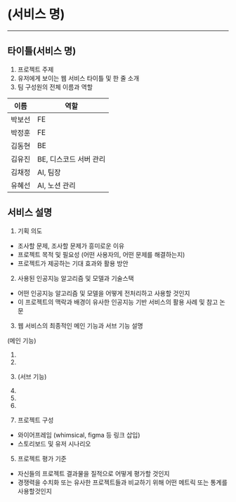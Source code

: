 # (서비스 명)

---

## 타이틀(서비스 명)

1. 프로젝트 주제
2. 유저에게 보이는 웹 서비스 타이틀 및 한 줄 소개
3. 팀 구성원의 전체 이름과 역할

| 이름   | 역할                   |
| ------ | ---------------------- |
| 박보선 | FE                     |
| 박정훈 | FE                     |
| 김동현 | BE                     |
| 김유진 | BE, 디스코드 서버 관리 |
| 김채정 | AI, 팀장               |
| 유혜선 | AI, 노션 관리          |

## 서비스 설명

1. 기획 의도

- 조사할 문제, 조사할 문제가 흥미로운 이유
- 프로젝트 목적 및 필요성 (어떤 사용자의, 어떤 문제를 해결하는지)
- 프로젝트가 제공하는 기대 효과와 활용 방안

2. 사용된 인공지능 알고리즘 및 모델과 기술스택

- 어떤 인공지능 알고리즘 및 모델을 어떻게 전처리하고 사용할 것인지
- 이 프로젝트의 맥락과 배경이 유사한 인공지능 기반 서비스의 활용 사례 및 참고 논문

3. 웹 서비스의 최종적인 메인 기능과 서브 기능 설명

(메인 기능)

1.
2.
3. (서브 기능)
4.
5.
6.

7. 프로젝트 구성

- 와이어프레임 (whimsical, figma 등 링크 삽입)
- 스토리보드 및 유저 시나리오

5. 프로젝트 평가 기준

- 자신들의 프로젝트 결과물을 질적으로 어떻게 평가할 것인지
- 경쟁력을 수치화 또는 유사한 프로젝트들과 비교하기 위해 어떤 메트릭 또는 통계를 사용할것인지

